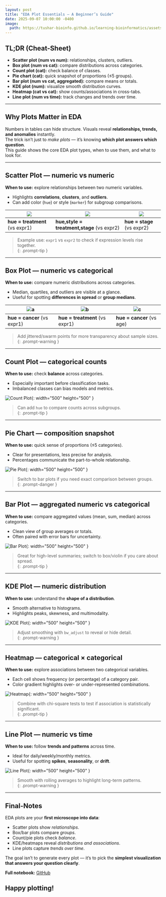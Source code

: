 ```yaml
---
layout: post
title: "EDA Plot Essentials — A Beginner’s Guide"
date: 2025-09-07 10:00:00 -0400
image:
  path: https://tushar-bioinfo.github.io/learning-bioinformatics/assets/img/blog4/cover.png
---
```


## TL;DR (Cheat-Sheet)
- **Scatter plot (num vs num):** relationships, clusters, outliers.  
- **Box plot (num vs cat):** compare distributions across categories.  
- **Count plot (cat):** check balance of classes.  
- **Pie chart (cat):** quick snapshot of proportions (≤5 groups).  
- **Bar plot (num vs cat, aggregated):** compare means or totals.  
- **KDE plot (num):** visualize smooth distribution curves.  
- **Heatmap (cat vs cat):** show counts/associations in cross-tabs.  
- **Line plot (num vs time):** track changes and trends over time.  

---

## Why Plots Matter in EDA
Numbers in tables can hide structure. Visuals reveal **relationships, trends, and anomalies** instantly.  
The trick isn’t just to *make plots* — it’s knowing **which plot answers which question**.  
This guide shows the core EDA plot types, when to use them, and what to look for.  

---

## Scatter Plot — numeric vs numeric
**When to use:** explore relationships between two numeric variables.  
- Highlights **correlations**, **clusters**, and **outliers**.  
- Can add color (`hue`) or style (`marker`) for subgroup comparisons.


| ![](https://tushar-bioinfo.github.io/learning-bioinformatics/assets/img/blog4/plot1.png) | ![](https://tushar-bioinfo.github.io/learning-bioinformatics/assets/img/blog4/plot2.png) | ![](https://tushar-bioinfo.github.io/learning-bioinformatics/assets/img/blog4/plot3.png) |
|---|---|---|
| **hue = treatment** (vs expr1) | **hue,style = treatment,stage** (vs expr2) | **hue = stage** (vs expr2) |

> Example use: `expr1` vs `expr2` to check if expression levels rise together.  
{: .prompt-tip }

---

## Box Plot — numeric vs categorical
**When to use:** compare numeric distributions across categories.  
- Median, quartiles, and outliers are visible at a glance.  
- Useful for spotting **differences in spread** or **group medians**.

| ![a](https://tushar-bioinfo.github.io/learning-bioinformatics/assets/img/blog4/plotb1.png) | ![b](https://tushar-bioinfo.github.io/learning-bioinformatics/assets/img/blog4/plot4.png) | ![c](https://tushar-bioinfo.github.io/learning-bioinformatics/assets/img/blog4/plot5.png) |
|---|---|---|
| **hue = cancer** (vs expr1) | **hue = treatment** (vs expr1) | **hue = cancer** (vs age) |

> Add jittered/swarm points for more transparency about sample sizes.  
{: .prompt-warning }

---

## Count Plot — categorical counts
**When to use:** check **balance** across categories.  
- Especially important before classification tasks.  
- Imbalanced classes can bias models and metrics.  

![Count Plot](https://tushar-bioinfo.github.io/learning-bioinformatics/assets/img/blog4/plot6.png){: width="500" height="500" }

> Can add `hue` to compare counts across subgroups.  
{: .prompt-tip }  

---

## Pie Chart — composition snapshot
**When to use:** quick sense of proportions (≤5 categories).  
- Clear for presentations, less precise for analysis.  
- Percentages communicate the part-to-whole relationship.

![Pie Plot](https://tushar-bioinfo.github.io/learning-bioinformatics/assets/img/blog4/plot7.png){: width="500" height="500" }

> Switch to bar plots if you need exact comparison between groups.  
{: .prompt-danger }  

---

## Bar Plot — aggregated numeric vs categorical
**When to use:** compare aggregated values (mean, sum, median) across categories.  
- Clean view of group averages or totals.  
- Often paired with error bars for uncertainty.  

![Bar Plot](https://tushar-bioinfo.github.io/learning-bioinformatics/assets/img/blog4/plot8.png){: width="500" height="500" }

> Great for high-level summaries; switch to box/violin if you care about spread.  
{: .prompt-tip }  

---

## KDE Plot — numeric distribution
**When to use:** understand the **shape of a distribution**.  
- Smooth alternative to histograms.  
- Highlights peaks, skewness, and multimodality.

![KDE Plot](https://tushar-bioinfo.github.io/learning-bioinformatics/assets/img/blog4/plot9.png){: width="500" height="500" }

> Adjust smoothing with `bw_adjust` to reveal or hide detail.  
{: .prompt-warning }  

---

## Heatmap — categorical × categorical
**When to use:** explore associations between two categorical variables.  
- Each cell shows frequency (or percentage) of a category pair.  
- Color gradient highlights over- or under-represented combinations.  

![Heatmap](https://tushar-bioinfo.github.io/learning-bioinformatics/assets/img/blog4/plot10.png){: width="500" height="500" }

> Combine with chi-square tests to test if association is statistically significant.  
{: .prompt-tip }  

---

## Line Plot — numeric vs time
**When to use:** follow **trends and patterns** across time.  
- Ideal for daily/weekly/monthly metrics.  
- Useful for spotting **spikes**, **seasonality**, or **drift**.

![Line Plot](https://tushar-bioinfo.github.io/learning-bioinformatics/assets/img/blog4/plot11.png){: width="500" height="500" }

> Smooth with rolling averages to highlight long-term patterns.  
{: .prompt-warning }  

---

## Final-Notes
EDA plots are your **first microscope into data**:  
- Scatter plots show *relationships*.  
- Box/bar plots compare *groups*.  
- Count/pie plots check *balance*.  
- KDE/heatmaps reveal *distributions and associations*.  
- Line plots capture *trends over time*.  

The goal isn’t to generate every plot — it’s to pick the **simplest visualization that answers your question clearly**.  

**Full notebook:** [GitHub](https://github.com/Tushar-bioinfo/Blogs/tree/main/blog4)  

## Happy plotting!
